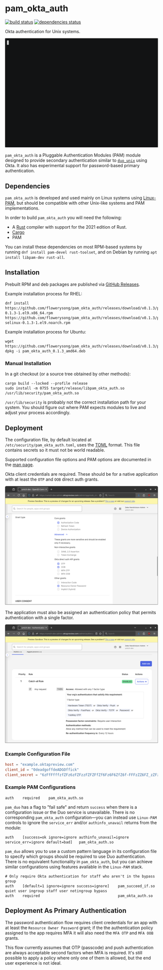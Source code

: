 <!--
SPDX-License-Identifier: MIT
SPDX-FileCopyrightText: © 2025 Regents of The University of Michigan

This file is part of pam_okta_auth and is distributed under the terms of
the MIT license.
-->
# pam\_okta\_auth

[![build status](https://github.com/flowerysong/pam_okta_auth/actions/workflows/build.yml/badge.svg)](https://github.com/flowerysong/pam_okta_auth/actions/workflows/build.yml) [![dependencies status](https://github.com/flowerysong/pam_okta_auth/actions/workflows/dependencies.yml/badge.svg)](https://github.com/flowerysong/pam_okta_auth/actions/workflows/dependencies.yml)

Okta authentication for Unix systems.

![animated demo](doc/pam_okta_auth.gif)

`pam_okta_auth` is a Pluggable Authentication Modules (PAM)
module designed to provide secondary authentication similar to
[`duo_unix`](https://github.com/duosecurity/duo_unix) using Okta.
It also has experimental support for password-based primary
authentication.

## Dependencies

`pam_okta_auth` is developed and used mainly on Linux systems using
[Linux-PAM](https://github.com/linux-pam/linux-pam), but should be
compatible with other Unix-like systems and PAM implementations.

In order to build `pam_okta_auth` you will need the following:

* A [Rust](https://www.rust-lang.org/) compiler with support for the 2021 edition of Rust.
* [Cargo](https://doc.rust-lang.org/cargo/)
* PAM

You can install these dependencies on most RPM-based systems by running
`dnf install pam-devel rust-toolset`,  and on Debian by running
`apt install libpam-dev rust-all`.

## Installation

Prebuilt RPM and deb packages are published via [GitHub
Releases](https://github.com/flowerysong/pam_okta_auth/releases/latest).

Example installation process for RHEL:
```
dnf install https://github.com/flowerysong/pam_okta_auth/releases/download/v0.1.3/pam_okta_auth-0.1.3-1.el9.x86_64.rpm https://github.com/flowerysong/pam_okta_auth/releases/download/v0.1.3/pam_okta_auth-selinux-0.1.3-1.el9.noarch.rpm
```

Example installation process for Ubuntu:
```
wget https://github.com/flowerysong/pam_okta_auth/releases/download/v0.1.3/pam_okta_auth_0.1.3_amd64.deb
dpkg -i pam_okta_auth_0.1.3_amd64.deb
```

### Manual Installation

In a git checkout (or a source tree obtained by other methods):
```
cargo build --locked --profile release
sudo install -m 0755 target/release/libpam_okta_auth.so /usr/lib/security/pam_okta_auth.so
```

`/usr/lib/security` is probably not the correct installation path for
your system. You should figure out where PAM expects modules to live
and adjust your process accordingly.

## Deployment

The configuration file, by default located at
`/etc/security/pam_okta_auth.toml`, uses the [TOML](https://toml.io/)
format. This file contains secrets so it must not be world readable.

Supported configuration file options and PAM options are documented
in the [man page](doc/pam_okta_auth.8.md).

Okta client credentials are required. These should be for a native
application with at least the `OTP` and `OOB` direct auth grants.

![Okta application settings](doc/okta_app_grants.png)

The application must also be assigned an authentication policy that
permits authentication with a single factor.

![Okta authentication policy](doc/okta_policy.png)

### Example Configuration File

```toml
host = "example.oktapreview.com"
client_id = "0deadgoffdeADGOffick"
client_secret = "6zFfFfffzfZFz6zFZFzzFZFZFfZf6Fz6F6ZfZ6f-FFFzZZ6FZ_zZFzFZ6fFzfFFz"
```

### Example PAM Configurations

```
auth    required    pam_okta_auth.so
```

`pam_duo` has a flag to "fail safe" and return `success` when there
is a configuration issue or the Duo service is unavailable. There is
no corresponding `pam_okta_auth` configuration—you can instead use
`Linux-PAM` controls to ignore the `service_err` and/or `authinfo_unavail`
returns from the module:

```
auth    [success=ok ignore=ignore authinfo_unavail=ignore service_err=ignore default=bad]   pam_okta_auth.so
```

`pam_duo` allows you to use a custom pattern language in its
configuration file to specify which groups should be required to
use Duo authentication. There is no equivalent functionality in
`pam_okta_auth`, but you can achieve similar configurations using
features available in the `Linux-PAM` stack.

```
# Only require Okta authentication for staff who aren't in the bypass group
auth    [default=1 ignore=ignore success=ignore]    pam_succeed_if.so quiet user ingroup staff user notingroup bypass
auth    required                                    pam_okta_auth.so
```

## Deployment As Primary Authentication

The password authentication flow requires client credentials for an
app with at least the `Resource Owner Password` grant; if the the
authentication policy assigned to the app requires MFA it will also
need the `MFA OTP` and `MFA OOB` grants.

This flow currently assumes that OTP (passcode) and push
authentication are always acceptable second factors when MFA is
required. It's still possible to apply a policy where only one of them
is allowed, but the end user experience is not ideal.
